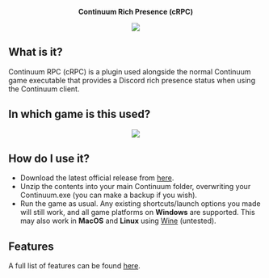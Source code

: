 <p align="center"><b>Continuum Rich Presence (cRPC)</b></p>

<p align="center"><img src="https://cdn.discordapp.com/attachments/447292498226970644/740429255359463576/unknown.png"></p>

## What is it?
Continuum RPC (cRPC) is a plugin used alongside the normal Continuum game executable that provides a Discord rich presence status when using the Continuum client.

## In which game is this used?
<p align="center"><a href="https://store.steampowered.com/app/352700/Subspace_Continuum/"><img src="https://cdn.discordapp.com/attachments/447292498226970644/744990362359300136/unknown.png"</img></a></p>

## How do I use it?
* Download the latest official release from [here](https://github.com/purge-dev/ContinuumRPC/releases).
* Unzip the contents into your main Continuum folder, overwriting your Continuum.exe (you can make a backup if you wish).
* Run the game as usual. Any existing shortcuts/launch options you made will still work, and all game platforms on **Windows** are supported. This may also work in **MacOS** and **Linux** using [Wine](https://www.winehq.org/) (untested).

## Features
A full list of features can be found [here](https://github.com/purge-dev/ContinuumRPC/wiki/Features).
